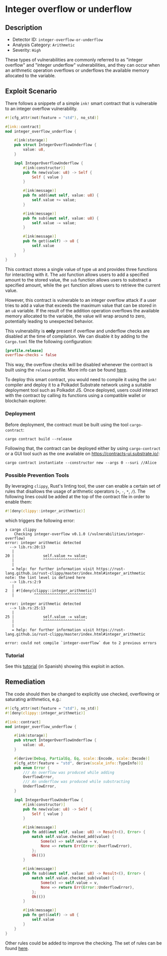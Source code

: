 # Integer overflow or underflow

## Description
- Detector ID: `integer-overflow-or-underflow`
- Analysis Category: `Arithmetic`
- Severity: `High`

These types of vulnerabilities are commonly referred to as "integer overflow" 
and "integer underflow" vulnerabilities, and they can occur when an arithmetic
operation overflows or underflows the available memory allocated to the variable.

## Exploit Scenario
There follows a snippete of a simple `ink!` smart contract that is vulnerable to
an integer overflow vulnerability.

```rust
#![cfg_attr(not(feature = "std"), no_std)]

#[ink::contract]
mod integer_overflow_underflow {

    #[ink(storage)]
    pub struct IntegerOverflowUnderflow {
        value: u8,
    }

    impl IntegerOverflowUnderflow {
        #[ink(constructor)]
        pub fn new(value: u8) -> Self {
            Self { value }
        }

        #[ink(message)]
        pub fn add(&mut self, value: u8) {
            self.value += value;
        }

        #[ink(message)]
        pub fn sub(&mut self, value: u8) {
            self.value -= value;
        }

        #[ink(message)]
        pub fn get(&self) -> u8 {
            self.value
        }
    }
}
```

This contract stores a single value of type `u8` and provides three functions
for interacting with it. The `add` function allows users to add a specified 
amount to the stored value, the `sub` function allows users to substract a 
specified amount, while the `get` function allows users to retrieve the current
value.

However, this contract is vulnerable to an integer overflow attack if a user
tries to add a value that exceeds the maximum value that can be stored in an 
`u8` variable. If the result of the addition operation overflows the available
memory allocated to the variable, the value will wrap around to zero, 
potentially leading to unexpected behavior.

This vulnerability is **only** present if overflow and underflow checks are 
disabled at the time of compilation. We can disable it by adding to the 
`Cargo.toml` file the following configuration:

```toml
[profile.release]
overflow-checks = false
```

This way, the overflow checks will be disabled whenever the contract is built 
using the `release` profile. More info can be found 
[here](https://doc.rust-lang.org/cargo/reference/profiles.html).

To deploy this smart contract, you would need to compile it using the `ink!`
compiler and deploy it to a Polkadot Substrate network using a suitable 
deployment tool such as Polkadot JS. Once deployed, users could interact with
the contract by calling its functions using a compatible wallet or blockchain
explorer.

### Deployment
Before deployment, the contract must be built using the tool `cargo-contract`:

```shell
cargo contract build --release
```

Following that, the contract can be deployed either by using `cargo-contract`
or a GUI tool such as the one available on https://contracts-ui.substrate.io/:

```shell
cargo contract instantiate --constructor new --args 0 --suri //Alice
```

### Possible Prevention Tools
By leveraging `clippy`, Rust's linting tool, the user can enable a certain set
of rules that disallows the usage of arithmetic operators (`+`, `-`, `*`, `/`).
The following lines could be added at the top of the contract file in order to
enable them:

```rust
#![deny(clippy::integer_arithmetic)]
```

which triggers the following error:

```shell
❯ cargo clippy
    Checking integer-overflow v0.1.0 (/vulnerabilities/integer-overflow)
error: integer arithmetic detected
  --> lib.rs:20:13
   |
20 |             self.value += value;
   |             ^^^^^^^^^^^^^^^^^^^
   |
   = help: for further information visit https://rust-lang.github.io/rust-clippy/master/index.html#integer_arithmetic
note: the lint level is defined here
  --> lib.rs:2:9
   |
2  | #![deny(clippy::integer_arithmetic)]
   |         ^^^^^^^^^^^^^^^^^^^^^^^^^^

error: integer arithmetic detected
  --> lib.rs:25:13
   |
25 |             self.value -= value;
   |             ^^^^^^^^^^^^^^^^^^^
   |
   = help: for further information visit https://rust-lang.github.io/rust-clippy/master/index.html#integer_arithmetic

error: could not compile `integer-overflow` due to 2 previous errors
```

### Tutorial

See this [tutorial](https://drive.google.com/file/d/1B9SCFUok8Rxo6enIuz-f83fHPpS4jY1H/view?usp=share_link) (in Spanish) showing this exploit in action.


## Remediation

The code should then be changed to explicitly use checked, overflowing or saturating arithmetics, e.g.:

```rust
#![cfg_attr(not(feature = "std"), no_std)]
#![deny(clippy::integer_arithmetic)]

#[ink::contract]
mod integer_overflow_underflow {

    #[ink(storage)]
    pub struct IntegerOverflowUnderflow {
        value: u8,
    }

    #[derive(Debug, PartialEq, Eq, scale::Encode, scale::Decode)]
    #[cfg_attr(feature = "std", derive(scale_info::TypeInfo))]
    pub enum Error {
        /// An overflow was produced while adding
        OverflowError,
        /// An underflow was produced while substracting
        UnderflowError,
    }

    impl IntegerOverflowUnderflow {
        #[ink(constructor)]
        pub fn new(value: u8) -> Self {
            Self { value }
        }

        #[ink(message)]
        pub fn add(&mut self, value: u8) -> Result<(), Error> {
            match self.value.checked_add(value) {
                Some(v) => self.value = v,
                None => return Err(Error::OverflowError),
            };
            Ok(())
        }

        #[ink(message)]
        pub fn sub(&mut self, value: u8) -> Result<(), Error> {
            match self.value.checked_sub(value) {
                Some(v) => self.value = v,
                None => return Err(Error::UnderflowError),
            };
            Ok(())
        }

        #[ink(message)]
        pub fn get(&self) -> u8 {
            self.value
        }
    }
}
```

Other rules could be added to improve the checking. The set of rules can be found [here](https://rust-lang.github.io/rust-clippy/master/).

